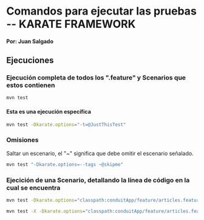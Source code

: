# Comandos para ejecutar las pruebas -- KARATE FRAMEWORK
#### Por: Juan Salgado
## Ejecuciones
### Ejecución completa de todos los ".feature" y Scenarios que estos contienen
```bash
mvn test
```
#### Esta es una ejecución específica
```bash
mvn test -Dkarate.options="-t=@JustThisTest"
```
### Omisiones
Saltar un escenario, el "~" significa que debe omitir el escenario señalado.
```bash
mvn test "-Dkarate.options=--tags ~@skipme"
```
### Ejecición de una Scenario, detallando la línea de código en la cual se encuentra

```bash
mvn test -Dkarate.options="classpath:conduitApp/feature/articles.feature:19"
```
```bash
mvn test -X -Dkarate.options="classpath:conduitApp/feature/articles.feature:11"
```